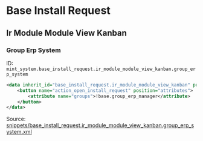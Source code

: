 # Base Install Request
## Ir Module Module View Kanban  
### Group Erp System  
ID: `mint_system.base_install_request.ir_module_module_view_kanban.group_erp_system`  
```xml
<data inherit_id="base_install_request.ir_module_module_view_kanban" priority="50">
    <button name="action_open_install_request" position="attributes">
        <attribute name="groups">!base.group_erp_manager</attribute>
    </button>
</data>

```
Source: [snippets/base_install_request.ir_module_module_view_kanban.group_erp_system.xml](https://github.com/Mint-System/Odoo-Build/tree/main/snippets/base_install_request.ir_module_module_view_kanban.group_erp_system.xml)

